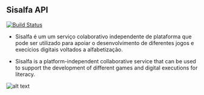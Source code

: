 ## Sisalfa API

[![Build Status](https://travis-ci.com/matheusnicolas/sisalfa.svg?branch=master)](https://travis-ci.com/matheusnicolas/sisalfa)

* Sisalfa é um  um serviço colaborativo independente de plataforma que pode ser utilizado para apoiar o desenvolvimento de diferentes jogos e execícios digitais voltados a alfabetização.

* Sisalfa is a platform-independent collaborative service that can be used to support the development of different games and digital executions for literacy.

![alt text](https://cdn.icon-icons.com/icons2/1367/PNG/512/32officeicons-1_89729.png)

